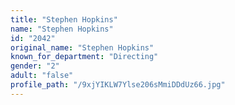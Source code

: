 ```yaml
---
title: "Stephen Hopkins"
name: "Stephen Hopkins"
id: "2042"
original_name: "Stephen Hopkins"
known_for_department: "Directing"
gender: "2"
adult: "false"
profile_path: "/9xjYIKLW7Ylse206sMmiDDdUz66.jpg"
---
```

